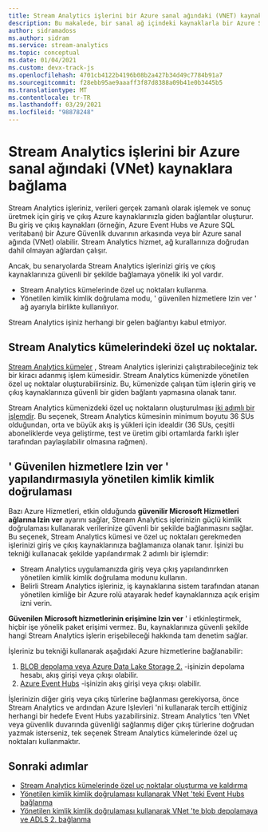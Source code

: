 ```yaml
---
title: Stream Analytics işlerini bir Azure sanal ağındaki (VNET) kaynaklara bağlama
description: Bu makalede, bir sanal ağ içindeki kaynaklarla bir Azure Stream Analytics işinin nasıl bağlanacağı açıklanır.
author: sidramadoss
ms.author: sidram
ms.service: stream-analytics
ms.topic: conceptual
ms.date: 01/04/2021
ms.custom: devx-track-js
ms.openlocfilehash: 4701cb4122b4196b08b2a427b34d49c7784b91a7
ms.sourcegitcommit: f28ebb95ae9aaaff3f87d8388a09b41e0b3445b5
ms.translationtype: MT
ms.contentlocale: tr-TR
ms.lasthandoff: 03/29/2021
ms.locfileid: "98878248"
---
```

# <a name="connect-stream-analytics-jobs-to-resources-in-an-azure-virtual-network-vnet"></a>Stream Analytics işlerini bir Azure sanal ağındaki (VNet) kaynaklara bağlama

Stream Analytics işleriniz, verileri gerçek zamanlı olarak işlemek ve sonuç üretmek için giriş ve çıkış Azure kaynaklarınızla giden bağlantılar oluşturur. Bu giriş ve çıkış kaynakları (örneğin, Azure Event Hubs ve Azure SQL veritabanı) bir Azure Güvenlik duvarının arkasında veya bir Azure sanal ağında (VNet) olabilir. Stream Analytics hizmet, ağ kurallarınıza doğrudan dahil olmayan ağlardan çalışır.

Ancak, bu senaryolarda Stream Analytics işlerinizi giriş ve çıkış kaynaklarınıza güvenli bir şekilde bağlamaya yönelik iki yol vardır.
* Stream Analytics kümelerinde özel uç noktaları kullanma.
* Yönetilen kimlik kimlik doğrulama modu, ' güvenilen hizmetlere Izin ver ' ağ ayarıyla birlikte kullanılıyor.

Stream Analytics işiniz herhangi bir gelen bağlantıyı kabul etmiyor.

## <a name="private-endpoints-in-stream-analytics-clusters"></a>Stream Analytics kümelerindeki özel uç noktalar.
[Stream Analytics kümeler](./cluster-overview.md) , Stream Analytics işlerinizi çalıştırabileceğiniz tek bir kiracı adanmış işlem kümesidir. Stream Analytics kümenizde yönetilen özel uç noktalar oluşturabilirsiniz. Bu, kümenizde çalışan tüm işlerin giriş ve çıkış kaynaklarınıza güvenli bir giden bağlantı yapmasına olanak tanır.

Stream Analytics kümenizdeki özel uç noktaların oluşturulması [iki adımlı bir işlemdir](./private-endpoints.md). Bu seçenek, Stream Analytics kümesinin minimum boyutu 36 SUs olduğundan, orta ve büyük akış iş yükleri için idealdir (36 SUs, çeşitli aboneliklerde veya geliştirme, test ve üretim gibi ortamlarda farklı işler tarafından paylaşılabilir olmasına rağmen).

## <a name="managed-identity-authentication-with-allow-trusted-services-configuration"></a>' Güvenilen hizmetlere Izin ver ' yapılandırmasıyla yönetilen kimlik kimlik doğrulaması
Bazı Azure Hizmetleri, etkin olduğunda **güvenilir Microsoft Hizmetleri ağlarına Izin ver** ayarını sağlar, Stream Analytics işlerinizin güçlü kimlik doğrulaması kullanarak verilerinize güvenli bir şekilde bağlanmasını sağlar. Bu seçenek, Stream Analytics kümesi ve özel uç noktaları gerekmeden işlerinizi giriş ve çıkış kaynaklarınıza bağlamanıza olanak tanır. İşinizi bu tekniği kullanacak şekilde yapılandırmak 2 adımlı bir işlemdir:
* Stream Analytics uygulamanızda giriş veya çıkış yapılandırırken yönetilen kimlik kimlik doğrulama modunu kullanın.
* Belirli Stream Analytics işleriniz, iş kaynaklarına sistem tarafından atanan yönetilen kimliğe bir Azure rolü atayarak hedef kaynaklarınıza açık erişim izni verin. 

**Güvenilen Microsoft hizmetlerinin erişimine Izin ver** ' i etkinleştirmek, hiçbir işe yönelik paket erişimi vermez. Bu, kaynaklarınıza güvenli şekilde hangi Stream Analytics işlerin erişebileceği hakkında tam denetim sağlar. 

İşleriniz bu tekniği kullanarak aşağıdaki Azure hizmetlerine bağlanabilir:
1. [BLOB depolama veya Azure Data Lake Storage 2.](./blob-output-managed-identity.md) -işinizin depolama hesabı, akış girişi veya çıkışı olabilir.
2. [Azure Event Hubs](./event-hubs-managed-identity.md) -işinizin akış girişi veya çıkışı olabilir.

İşlerinizin diğer giriş veya çıkış türlerine bağlanması gerekiyorsa, önce Stream Analytics ve ardından Azure Işlevleri 'ni kullanarak tercih ettiğiniz herhangi bir hedefe Event Hubs yazabilirsiniz. Stream Analytics 'ten VNet veya güvenlik duvarında güvenliği sağlanmış diğer çıkış türlerine doğrudan yazmak isterseniz, tek seçenek Stream Analytics kümelerinde özel uç noktaları kullanmaktır.

## <a name="next-steps"></a>Sonraki adımlar

* [Stream Analytics kümelerinde özel uç noktalar oluşturma ve kaldırma](./private-endpoints.md)
* [Yönetilen kimlik kimlik doğrulaması kullanarak VNet 'teki Event Hubs bağlanma](./event-hubs-managed-identity.md)
* [Yönetilen kimlik kimlik doğrulaması kullanarak VNet 'te blob depolamaya ve ADLS 2. bağlanma](./blob-output-managed-identity.md)